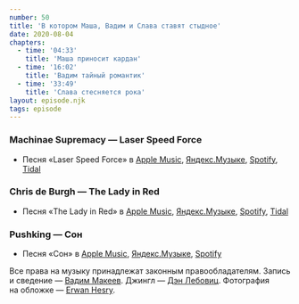 ```yaml
---
number: 50
title: 'В котором Маша, Вадим и Слава ставят стыдное'
date: 2020-08-04
chapters:
  - time: '04:33'
    title: 'Маша приносит кардан'
  - time: '16:02'
    title: 'Вадим тайный романтик'
  - time: '33:49'
    title: 'Слава стесняется рока'
layout: episode.njk
tags: episode
---
```


### Machinae Supremacy — Laser Speed Force

- Песня «Laser Speed Force» в
  [Apple Music](https://music.apple.com/album/1443660526?i=1443660829),
  [Яндекс.Музыке](https://music.yandex.ru/album/590656/track/5368294),
  [Spotify](https://open.spotify.com/track/1xea5ZLbyQI7nvZlceYDPs),
  [Tidal](https://tidal.com/browse/track/17409468)

### Chris de Burgh — The Lady in Red

- Песня «The Lady in Red» в
  [Apple Music](https://music.apple.com/album/1435413615?i=1435413620),
  [Яндекс.Музыке](https://music.yandex.ru/album/5534502/track/10858),
  [Spotify](https://open.spotify.com/track/5tHbBxWjTxaQpL5SrT17Tz),
  [Tidal](https://tidal.com/browse/track/91437640?play=true)

### Pushking — Сон

- Песня «Сон» в
  [Apple Music](https://music.apple.com/album/998916771?i=998917403),
  [Яндекс.Музыке](https://music.yandex.ru/album/2780609/track/23969720),
  [Spotify](https://open.spotify.com/track/1BNdF4Z0N58AQUmtlU0K7p)

Все права на музыку принадлежат законным правообладателям.
Запись и сведение — [Вадим Макеев](https://twitter.com/pepelsbey).
Джингл — [Дэн Лебовиц](https://www.youtube.com/channel/UC38A5qHrlc_Zgua7vL4b96w).
Фотография на обложке — [Erwan Hesry](https://unsplash.com/photos/WPTHZkA-M4I).
